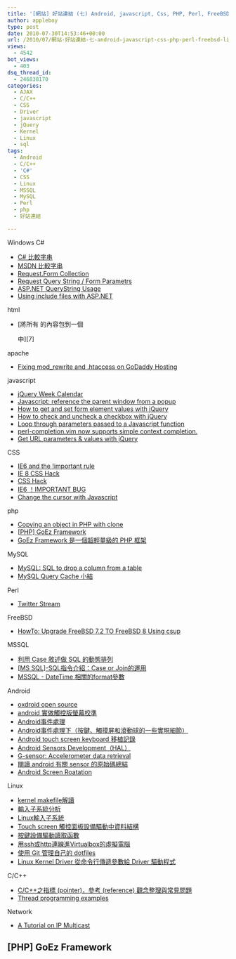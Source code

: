 ```yaml
---
title: '[網站] 好站連結 (七) Android, javascript, Css, PHP, Perl, FreeBSD, Linux'
author: appleboy
type: post
date: 2010-07-30T14:53:46+00:00
url: /2010/07/網站-好站連結-七-android-javascript-css-php-perl-freebsd-linux/
views:
  - 4542
bot_views:
  - 403
dsq_thread_id:
  - 246838170
categories:
  - AJAX
  - C/C++
  - CSS
  - Driver
  - javascript
  - jQuery
  - Kernel
  - Linux
  - sql
tags:
  - Android
  - C/C++
  - 'C#'
  - CSS
  - Linux
  - MSSQL
  - MySQL
  - Perl
  - php
  - 好站連結

---
```

Windows C#

  * [C# 比較字串][1]
  * [MSDN 比較字串][2]
  * [Request.Form Collection][3]
  * [Request Query String / Form Parametrs][4]
  * [ASP.NET QueryString Usage][5]
  * [Using include files with ASP.NET][6]

html

  * [將所有  的內容包到一個 
    
    <div />
    中][7]

apache

  * [Fixing mod_rewrite and .htaccess on GoDaddy Hosting][8]

javascript

  * [jQuery Week Calendar][9]
  * [Javascript: reference the parent window from a popup][10]
  * [How to get and set form element values with jQuery][11]
  * [How to check and uncheck a checkbox with jQuery][12]
  * [Loop through parameters passed to a Javascript function][13]
  * [perl-completion.vim now supports simple context completion.][14]
  * [Get URL parameters & values with jQuery][15]

CSS

  * [IE6 and the !important rule][16]
  * [IE 8 CSS Hack][17]
  * [CSS Hack][18]
  * [IE6 ！IMPORTANT BUG][19]
  * [Change the cursor with Javascript][20]

php

  * [Copying an object in PHP with clone][21]
  * [[PHP] GoEz Framework][22]
  * [GoEz Framework 是一個超輕量級的 PHP 框架][23]

MySQL

  * [MySQL: SQL to drop a column from a table][24]
  * [MySQL Query Cache 小結][25]

Perl

  * [Twitter Stream][26]

FreeBSD

  * [HowTo: Upgrade FreeBSD 7.2 TO FreeBSD 8 Using csup][27]

MSSQL

  * [利用 Case 敘述做 SQL 的動態排列][28]
  * [[MS SQL]-SQL指令介紹：Case or Join的運用][29]
  * [MSSQL - DateTime 相關的format參數][30]

Android

  * [oxdroid open source][31]
  * [android 實做觸控版螢幕校準][32]
  * [Android事件處理][33]
  * [Android事件處理下（按鍵、觸摸屏和滾動球的一些實現細節）][34]
  * [Android touch screen keyboard 移植記錄][35]
  * [Android Sensors Development（HAL）][36]
  * [G-sensor: Accelerometer data retrieval][37]
  * [閱讀 android 有關 sensor 的原始碼總結][38]
  * [Android Screen Roatation][39]

Linux

  * [kernel makefile解讀][40]
  * [輸入子系統分析][41]
  * [Linux輸入子系統][42]
  * [Touch screen 觸控面板設備驅動中資料結構][42]
  * [按鍵設備驅動讀取函數][43]
  * [用ssh或http連線進Virtualbox的虛擬電腦][44]
  * [使用 Git 管理自己的 dotfiles][45]
  * [Linux Kernel Driver 從命令行傳遞參數給 Driver 驅動程式][46]

C/C++

  * [C/C++之指標 (pointer)，參考 (reference) 觀念整理與常見問題][47]
  * [Thread programming examples][48]

Network

  * [A Tutorial on IP Multicast][49]

## [PHP] GoEz Framework

 [1]: http://m955.com/wp/archives/174
 [2]: http://msdn.microsoft.com/zh-tw/library/fbh501kz%28VS.80%29.aspx
 [3]: http://msdn.microsoft.com/en-us/library/ms525985.aspx
 [4]: http://www.codeproject.com/KB/aspnet/RequestParam.aspx
 [5]: http://dotnetperls.com/querystring-net
 [6]: http://www.christopherjason.com/asp-net/using-includes-asp-net/
 [7]: http://josephj.com/entry.php?id=301
 [8]: http://feedproxy.google.com/~r/Bludice/~3/tQrBnQc7cWE/mod_rewrite-htaccess-godaddy
 [9]: http://www.redredred.com.au/projects/jquery-week-calendar/
 [10]: http://www.electrictoolbox.com/javascript-reference-parent-window-popup/?utm_source=feedburner&utm_medium=feed&utm_campaign=Feed%3A+ElectricToolboxBlog+%28Chris+Hope%27s+LAMP+Blog%29&utm_content=Google+Reader
 [11]: http://www.electrictoolbox.com/jquery-get-set-form-values/
 [12]: http://www.electrictoolbox.com/check-uncheck-checkbox-jquery/
 [13]: http://www.electrictoolbox.com/loop-parameters-passed-javascript-function/
 [14]: http://c9s.blogspot.com/2009/11/perl-completionvim-now-supports-simple.html
 [15]: http://jquery-howto.blogspot.com/2009/09/get-url-parameters-values-with-jquery.html
 [16]: http://bytesizecss.com/blog/post/ie6-and-the-important-rule
 [17]: http://webdevelop.nitamihai.com/ie8-css-hack/
 [18]: http://atedev.wordpress.com/2007/01/10/css-hack/
 [19]: http://hi.baidu.com/commy/blog/item/66539e8fa84699fc503d9265.html
 [20]: http://feedproxy.google.com/~r/ElectricToolboxBlog/~3/qgFj21jgEXg/
 [21]: http://www.electrictoolbox.com/copy-object-php-clone/?utm_source=feedburner&utm_medium=feed&utm_campaign=Feed%3A+ElectricToolboxBlog+%28Chris+Hope%27s+LAMP+Blog%29&utm_content=Google+Reader
 [22]: http://www.jaceju.net/blog/?p=891
 [23]: http://code.google.com/p/goezframework/
 [24]: http://www.electrictoolbox.com/mysql-sql-drop-column-table/
 [25]: http://ourmysql.com/archives/843
 [26]: http://c9s.blogspot.com/2009/11/twitter-stream.html
 [27]: http://www.cyberciti.biz/faq/freebsd-8-upgrade-tutorial/
 [28]: http://www.host01.com/article/database/mssql/0542412173861188.htm
 [29]: http://www.dotblogs.com.tw/puma/archive/2008/07/29/4729.aspx
 [30]: http://dalada.blogspot.com/2008/03/mssql-datetime-format.html
 [31]: http://code.google.com/p/0xdroid/
 [32]: http://loovle.javaeye.com/blog/663457
 [33]: http://janla.javaeye.com/blog/407713
 [34]: http://hi.baidu.com/zhouhanqing/blog/item/9d18a3cc16020a580eb3451c.html
 [35]: http://blog.csdn.net/pottichu/archive/2010/06/23/5689479.aspx
 [36]: http://blog.chinaunix.net/u2/88891/showart_2219354.html
 [37]: http://wiki.openmoko.org/wiki/Accelerometer_data_retrieval
 [38]: http://blog.csdn.net/JerryMo06/archive/2010/04/15/5487476.aspx
 [39]: http://owenhuangtw.pixnet.net/blog/post/24594916
 [40]: http://blog.roodo.com/tempestguo/archives/2655371.html
 [41]: http://sites.google.com/site/rgbbones2/inputsubsystem
 [42]: http://book.51cto.com/art/200803/66870.htm
 [43]: http://book.51cto.com/art/200803/66859.htm
 [44]: http://dev.sopili.net/2009/05/connect-ssh-http-into-virtualbox.html
 [45]: http://c9s.blogspot.com/2009/11/git-dotfiles.html
 [46]: http://blog.chinaunix.net/u1/54524/showart_470321.html
 [47]: http://sandwichc-life.blogspot.com/2007/10/cc-pointer-reference.html#one
 [48]: http://www.cs.cf.ac.uk/Dave/C/node32.html
 [49]: http://ntrg.cs.tcd.ie/undergrad/4ba2/multicast/antony/